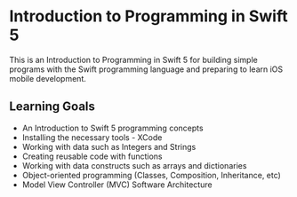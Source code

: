 # Introduction to Programming in Swift 5
This is an Introduction to Programming in Swift 5 for building simple programs with the Swift programming language and preparing to learn iOS mobile development.


## Learning Goals
*	An Introduction to Swift 5 programming concepts
*	Installing the necessary tools - XCode
*	Working with data such as Integers and Strings
*	Creating reusable code with functions
*	Working with data constructs such as arrays and dictionaries
*	Object-oriented programming (Classes, Composition, Inheritance, etc)
*	Model View Controller (MVC) Software Architecture
